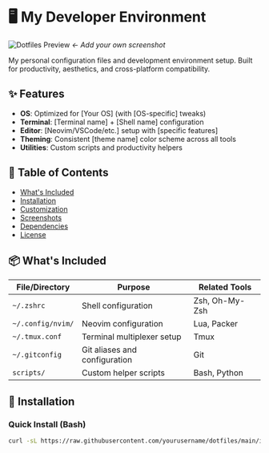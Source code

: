 # 🖥️ My Developer Environment

![Dotfiles Preview](screenshot.png) *← Add your own screenshot*

My personal configuration files and development environment setup. Built for productivity, aesthetics, and cross-platform compatibility.

## ✨ Features

- **OS**: Optimized for [Your OS] (with [OS-specific] tweaks)
- **Terminal**: [Terminal name] + [Shell name] configuration
- **Editor**: [Neovim/VSCode/etc.] setup with [specific features]
- **Theming**: Consistent [theme name] color scheme across all tools
- **Utilities**: Custom scripts and productivity helpers

## 📂 Table of Contents

- [What's Included](#-whats-included)
- [Installation](#-installation)
- [Customization](#-customization)
- [Screenshots](#-screenshots)
- [Dependencies](#-dependencies)
- [License](#-license)

## 📦 What's Included

| File/Directory       | Purpose                          | Related Tools |
|----------------------|----------------------------------|---------------|
| `~/.zshrc`           | Shell configuration              | Zsh, Oh-My-Zsh|
| `~/.config/nvim/`    | Neovim configuration             | Lua, Packer   |
| `~/.tmux.conf`       | Terminal multiplexer setup       | Tmux          |
| `~/.gitconfig`       | Git aliases and configuration    | Git           |
| `scripts/`           | Custom helper scripts            | Bash, Python  |

## 🚀 Installation

### Quick Install (Bash)
```bash
curl -sL https://raw.githubusercontent.com/yourusername/dotfiles/main/install.sh | bash
